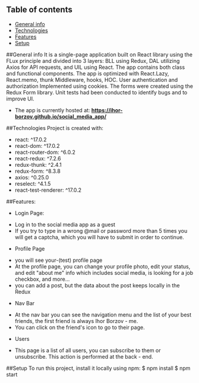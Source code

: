 ## Table of contents
* [General info](#general-info)
* [Technologies](#technologies)
* [Features](#features)
* [Setup](#setup)


##General info
It is a single-page application built on React library using the  FLux principle and divided into 3 layers:
BLL using Redux, DAL utilizing Axios for API requests, and UIL using React. The app contains both class and functional components. The app is optimized with React.Lazy, React.memo, thunk Middleware, hooks, HOC. User authentication and authorization
Implemented using cookies. The forms were created using the Redux Form library. Unit tests had
been conducted to identify bugs and to improve UI.

* The app is currently hosted at:    **https://ihor-borzov.github.io/social_media_app/**


##Technologies
Project is created with:
* react: ^17.0.2
* react-dom: ^17.0.2
* react-router-dom: ^6.0.2
* react-redux: ^7.2.6
* redux-thunk: ^2.4.1
* redux-form: ^8.3.8
* axios: ^0.25.0
* reselect:  ^4.1.5
* react-test-renderer:  ^17.0.2
    
    
##Features:
* Login Page:
- Log in to the social media app as a guest
- If you try to type in a wrong @mail or password more than 5 times you will get a captcha, which you will have to submit in order to continue.

* Profile Page
- you will see  your-(test) profile page 
- At the profile page, you can change your profile photo, edit your status, and edit "about me" info which includes social media, is looking for a job checkbox, and more...
- you can add a post, but the data about the post keeps locally in the Redux  

* Nav Bar
- At the nav bar you can see the navigation menu and the list of your best friends, the first friend is always Ihor Borzov - me.
- You can click on the friend's icon to go to their page.

* Users
- This page is a list of all users, you can subscribe to them or unsubscribe. This action is performed at the back - end.  


##Setup
To run this project, install it locally using npm:
$ npm install
$ npm start
